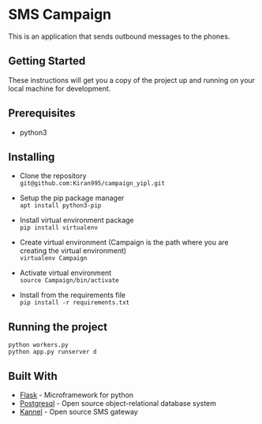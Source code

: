 # SMS Campaign
This is an application that sends outbound messages to the phones. 

## Getting Started
These instructions will get you a copy of the project up and running on your local machine for development. 

## Prerequisites
- python3

## Installing
- Clone the repository  
`git@github.com:Kiran995/campaign_yipl.git`

- Setup the pip package manager  
`apt install python3-pip`

- Install virtual environment package  
`pip install virtualenv`

- Create virtual environment (Campaign is the path where you are creating the virtual environment)  
`virtualenv Campaign`

- Activate virtual environment  
`source Campaign/bin/activate`
	
- Install from the requirements file  
	`pip install -r requirements.txt`
	
## Running the project
`python workers.py`  
`python app.py runserver d`

## Built With
- [Flask](http://flask.pocoo.org/) - Microframework for python
- [Postgresql](https://www.postgresql.org/) - Open source object-relational database system 
- [Kannel](https://www.kannel.org/) - Open source SMS gateway


